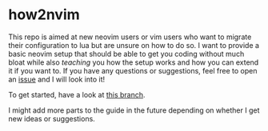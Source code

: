 # how2nvim

This repo is aimed at new neovim users or vim users who want to migrate their configuration to lua but are unsure on how to do so. I want to provide a basic neovim setup that should be able to get you coding without much bloat while also *teaching* you how the setup works and how you can extend it if you want to. If you have any questions or suggestions, feel free to open an [issue](https://github.com/AlphaKeks/how2nvim/issues) and I will look into it!

To get started, have a look at [this branch](https://github.com/AlphaKeks/how2nvim/tree/0.7-01-Introduction).

I might add more parts to the guide in the future depending on whether I get new ideas or suggestions.
